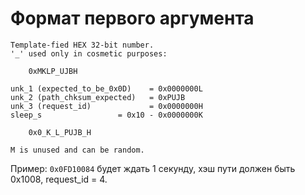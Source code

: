 
# Формат первого аргумента

```text
Template-fied HEX 32-bit number.
'_' used only in cosmetic purposes:

    0xMKLP_UJBH

unk_1 (expected_to_be_0x0D)    = 0x0000000L
unk_2 (path_chksum_expected)   = 0xPUJB
unk_3 (request_id)             = 0x0000000H
sleep_s                 = 0x10 - 0x0000000K

    0x0_K_L_PUJB_H

M is unused and can be random.
```

Пример: `0x0FD10084` будет ждать 1 секунду, хэш пути должен быть 0x1008, request_id = 4.
